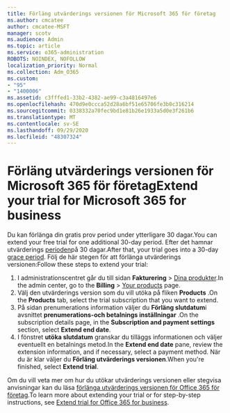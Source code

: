 ```yaml
---
title: Förläng utvärderings versionen för Microsoft 365 för företag
ms.author: cmcatee
author: cmcatee-MSFT
manager: scotv
ms.audience: Admin
ms.topic: article
ms.service: o365-administration
ROBOTS: NOINDEX, NOFOLLOW
localization_priority: Normal
ms.collection: Adm_O365
ms.custom:
- "95"
- "1400006"
ms.assetid: c3fffed1-33b2-4382-ae99-c3a4816497e6
ms.openlocfilehash: 470d9e0ccca52d28a6bf51e65706fe3b0c316214
ms.sourcegitcommit: 0338332a70fec9bd1e81b26e1933a5d0e3f261b6
ms.translationtype: MT
ms.contentlocale: sv-SE
ms.lasthandoff: 09/29/2020
ms.locfileid: "48307324"
---
```

# <a name="extend-your-trial-for-microsoft-365-for-business"></a><span data-ttu-id="04309-102">Förläng utvärderings versionen för Microsoft 365 för företag</span><span class="sxs-lookup"><span data-stu-id="04309-102">Extend your trial for Microsoft 365 for business</span></span>

<span data-ttu-id="04309-103">Du kan förlänga din gratis prov period under ytterligare 30 dagar.</span><span class="sxs-lookup"><span data-stu-id="04309-103">You can extend your free trial for one additional 30-day period.</span></span> <span data-ttu-id="04309-104">Efter det hamnar utvärderings [perioden](https://docs.microsoft.com/alchemyinsights/grace-period-for-microsoft-365-free-trial)på 30 dagar.</span><span class="sxs-lookup"><span data-stu-id="04309-104">After that, your trial goes into a 30-day [grace period](https://docs.microsoft.com/alchemyinsights/grace-period-for-microsoft-365-free-trial).</span></span> <span data-ttu-id="04309-105">Följ de här stegen för att förlänga utvärderings versionen:</span><span class="sxs-lookup"><span data-stu-id="04309-105">Follow these steps to extend your trial:</span></span>
  
1. <span data-ttu-id="04309-106">I administrationscentret går du till sidan **Fakturering** \> [Dina produkter](https://go.microsoft.com/fwlink/p/?linkid=842054).</span><span class="sxs-lookup"><span data-stu-id="04309-106">In the admin center, go to the **Billing** \> [Your products](https://go.microsoft.com/fwlink/p/?linkid=842054) page.</span></span>
2. <span data-ttu-id="04309-107">Välj den utvärderings version som du vill utöka på fliken **Products** .</span><span class="sxs-lookup"><span data-stu-id="04309-107">On the **Products** tab, select the trial subscription that you want to extend.</span></span>
3. <span data-ttu-id="04309-108">På sidan prenumerations information väljer du **Förläng slutdatum**i avsnittet **prenumerations-och betalnings inställningar** .</span><span class="sxs-lookup"><span data-stu-id="04309-108">On the subscription details page, in the **Subscription and payment settings** section, select **Extend end date**.</span></span>
4. <span data-ttu-id="04309-109">I fönstret **utöka slutdatum** granskar du tilläggs informationen och väljer eventuellt en betalnings metod.</span><span class="sxs-lookup"><span data-stu-id="04309-109">In the **Extend end date** pane, review the extension information, and if necessary, select a payment method.</span></span> <span data-ttu-id="04309-110">När du är klar väljer du **Förläng utvärderings versionen**.</span><span class="sxs-lookup"><span data-stu-id="04309-110">When you're finished, select **Extend trial**.</span></span>

<span data-ttu-id="04309-111">Om du vill veta mer om hur du utökar utvärderings versionen eller stegvisa anvisningar kan du läsa [förlänga utvärderings versionen för Office 365 för företag](https://docs.microsoft.com/microsoft-365/commerce/extend-your-trial).</span><span class="sxs-lookup"><span data-stu-id="04309-111">To learn more about extending your trial or for step-by-step instructions, see [Extend trial for Office 365 for business](https://docs.microsoft.com/microsoft-365/commerce/extend-your-trial).</span></span>